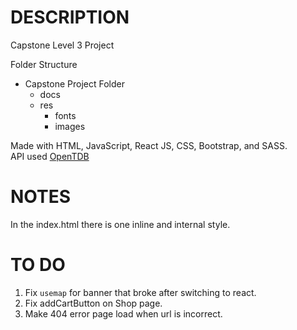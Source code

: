 # DESCRIPTION

Capstone Level 3 Project

Folder Structure

- Capstone Project Folder
  - docs
  - res
    - fonts
    - images

Made with HTML, JavaScript, React JS, CSS, Bootstrap, and SASS.<br>
API used [OpenTDB](https://opentdb.com/api_config.php)

# NOTES

In the index.html there is one inline and internal style.

# TO DO

1. Fix `usemap` for banner that broke after switching to react.
2. Fix addCartButton on Shop page.
3. Make 404 error page load when url is incorrect.
